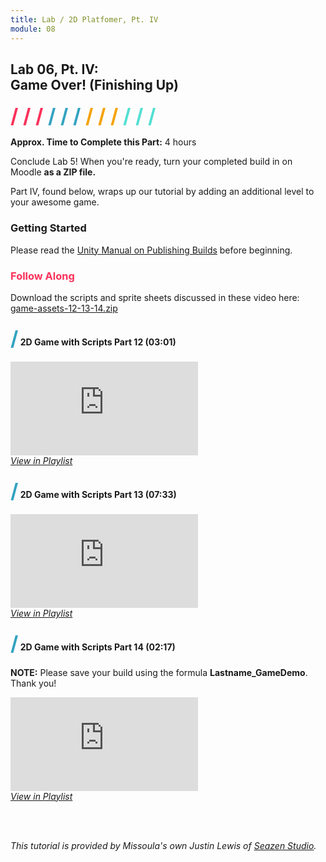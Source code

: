 ```yaml
---
title: Lab / 2D Platfomer, Pt. IV
module: 08
---
```


## Lab 06, Pt. IV:<br />Game Over! (Finishing Up)
<span style="color: #FC315A; font-size: xx-large; font-weight: bold">/ / / </span>
<span style="color: #33A3C1; font-size: xx-large; font-weight: bold">/ / / </span>
<span style="color: #F5A205; font-size: xx-large; font-weight: bold">/ / / </span>
<span style="color: #53DFD3; font-size: xx-large; font-weight: bold">/ / /</span>

**Approx. Time to Complete this Part:** 4 hours

Conclude Lab 5! When you're ready, turn your completed build in on Moodle **as a ZIP file.**

Part IV, found below, wraps up our tutorial by adding an additional level to your awesome game.

### Getting Started
Please read the [Unity Manual on Publishing Builds](https://docs.unity3d.com/Manual/PublishingBuilds.html) before beginning.



### <span style="color: #FC315A; font-weight: bold">Follow Along</span>

Download the scripts and sprite sheets discussed in these video here: [game-assets-12-13-14.zip](../files/game-assets-12-13-14.zip)



#### <span style="color: #33A3C1; font-size: xx-large; font-weight: bold">/</span> 2D Game with Scripts Part 12 (03:01)

<div class="embed-responsive embed-responsive-16by9"><iframe class="embed-responsive-item" src="https://www.youtube.com/embed/ctyWzFK1Loo?rel=0" frameborder="0" allowfullscreen></iframe></div>
<p style="margin: 0"><a href="https://www.youtube.com/watch?v=ctyWzFK1Loo&list=PLGpqh3JS7l9LJMq8BAR0f-0qVYXggEc5z" target="_blank"><i>View in Playlist</i></a></p>


#### <span style="color: #33A3C1; font-size: xx-large; font-weight: bold">/</span> 2D Game with Scripts Part 13 (07:33)

<div class="embed-responsive embed-responsive-16by9"><iframe class="embed-responsive-item" src="https://www.youtube.com/embed/goz7JnVMPyE?rel=0" frameborder="0" allowfullscreen></iframe></div>
<p style="margin: 0"><a href="https://www.youtube.com/watch?v=goz7JnVMPyE&list=PLGpqh3JS7l9LJMq8BAR0f-0qVYXggEc5z" target="_blank"><i>View in Playlist</i></a></p>


#### <span style="color: #33A3C1; font-size: xx-large; font-weight: bold">/</span> 2D Game with Scripts Part 14 (02:17)

**NOTE:** Please save your build using the formula **Lastname_GameDemo**. Thank you!

<div class="embed-responsive embed-responsive-16by9"><iframe class="embed-responsive-item" src="https://www.youtube.com/embed/NKmrAiUIV7U?rel=0" frameborder="0" allowfullscreen></iframe></div>
<p style="margin: 0"><a href="https://www.youtube.com/watch?v=NKmrAiUIV7U&index=2&list=PLGpqh3JS7l9LJMq8BAR0f-0qVYXggEc5z" target="_blank"><i>View in Playlist</i></a></p>

<br /><br />

_This tutorial is provided by Missoula's own Justin Lewis of [Seazen Studio](http://www.seazenstudio.com/home/index.html#hero)._
